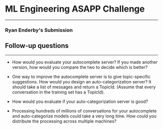 # ML Engineering ASAPP Challenge
---
### Ryan Enderby's Submission

## Follow-up questions
---

- How would you evaluate your autocomplete server? If you made another version, how would you compare the two to decide which is better?

- One way to improve the autocomplete server is to give topic-specific suggestions. How would you design an auto-categorization server? It should take a list of messages and return a TopicId. (Assume that every conversation in the training set has a TopicId).

- How would you evaluate if your auto-categorization server is good?

- Processing hundreds of millions of conversations for your autocomplete and auto-categorize models could take a very long time. How could you distribute the processing across multiple machines?
